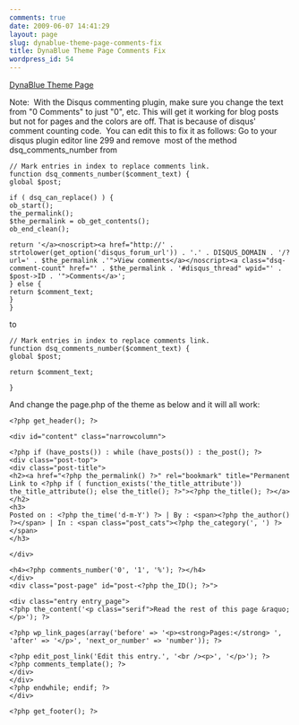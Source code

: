 ```yaml
---
comments: true
date: 2009-06-07 14:41:29
layout: page
slug: dynablue-theme-page-comments-fix
title: DynaBlue Theme Page Comments Fix
wordpress_id: 54
---
```


[DynaBlue Theme Page](http://www.webdesignlessons.com/dynablue-wordpress-theme/)

Note:  With the Disqus commenting plugin, make sure you change the text from "0 Comments" to just "0", etc. This will get it working for blog posts but not for pages and the colors are off. That is because of disqus' comment counting code.  You can edit this to fix it as follows: Go to your disqus plugin editor line 299 and remove  most of the method dsq_comments_number from

    
    // Mark entries in index to replace comments link.
    function dsq_comments_number($comment_text) {
    global $post;
    
    if ( dsq_can_replace() ) {
    ob_start();
    the_permalink();
    $the_permalink = ob_get_contents();
    ob_end_clean();
    
    return '</a><noscript><a href="http://' . strtolower(get_option('disqus_forum_url')) . '.' . DISQUS_DOMAIN . '/?url=' . $the_permalink .'">View comments</a></noscript><a class="dsq-comment-count" href="' . $the_permalink . '#disqus_thread" wpid="' . $post->ID . '">Comments</a>';
    } else {
    return $comment_text;
    }
    }


to

    
    // Mark entries in index to replace comments link.
    function dsq_comments_number($comment_text) {
    global $post;
    
    return $comment_text;
    
    }


And change the page.php of the theme as below and it will all work:

    
    <?php get_header(); ?>
    
    <div id="content" class="narrowcolumn">
    
    <?php if (have_posts()) : while (have_posts()) : the_post(); ?>
    <div class="post-top">
    <div class="post-title">
    <h2><a href="<?php the_permalink() ?>" rel="bookmark" title="Permanent Link to <?php if ( function_exists('the_title_attribute')) the_title_attribute(); else the_title(); ?>"><?php the_title(); ?></a></h2>
    <h3>
    Posted on : <?php the_time('d-m-Y') ?> | By : <span><?php the_author() ?></span> | In : <span class="post_cats"><?php the_category(', ') ?></span>
    </h3>
    
    </div>
    
    <h4><?php comments_number('0', '1', '%'); ?></h4>
    </div>
    <div class="post-page" id="post-<?php the_ID(); ?>">
    
    <div class="entry entry_page">
    <?php the_content('<p class="serif">Read the rest of this page &raquo;</p>'); ?>
    
    <?php wp_link_pages(array('before' => '<p><strong>Pages:</strong> ', 'after' => '</p>', 'next_or_number' => 'number')); ?>
    
    <?php edit_post_link('Edit this entry.', '<br /><p>', '</p>'); ?>
    <?php comments_template(); ?>
    </div>
    </div>
    <?php endwhile; endif; ?>
    </div>
    
    <?php get_footer(); ?>

